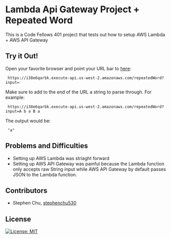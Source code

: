 # Lambda Api Gateway Project + Repeated Word
This is a Code Fellows 401 project that tests out how to setup AWS Lambda + AWS API Gateway

## Try it Out!
Open your favorite browser and point your URL bar to [here](https://i38e6qarbk.execute-api.us-west-2.amazonaws.com/repeatedWord?input=):
```
 https://i38e6qarbk.execute-api.us-west-2.amazonaws.com/repeatedWord?input=
```
Make sure to add to the end of the URL a string to parse through. For example:
```
 https://i38e6qarbk.execute-api.us-west-2.amazonaws.com/repeatedWord?input=A b a B a
```

The output would be:
```
 "a"
```

## Problems and Difficulties
* Setting up AWS Lambda was striaght forward
* Setting up AWS API Gateway was painful because the Lambda function only accepts raw String input while AWS API Gateway by default passes JSON to the Lambda function.

## Contributors
* Stephen Chu, [stephenchu530](https://github.com/stephenchu530)

## License
[![License: MIT](https://img.shields.io/badge/License-MIT-yellow.svg)](https://github.com/stephenchu530/LambdaApiGatewayProj/blob/master/LICENSE)